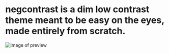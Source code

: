 # negcontrast is a dim low contrast theme meant to be easy on the eyes, made entirely from scratch.
![Image of preview](https://cyb3ry4nd3r3.github.io/negcontrast/negcontrastpreview.png)
